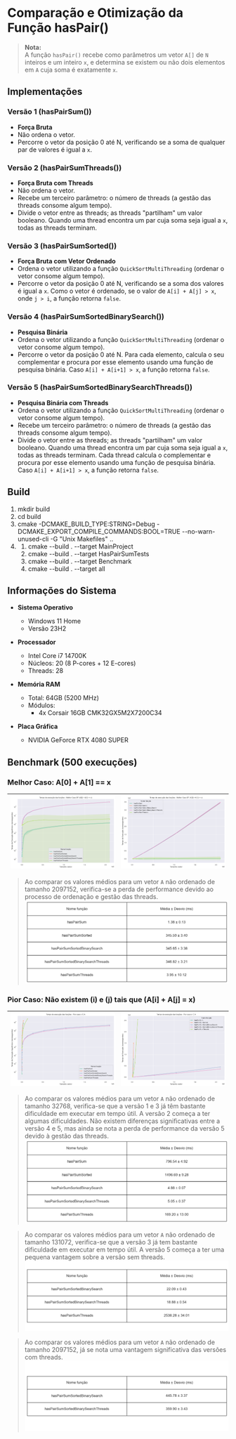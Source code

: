 # Comparação e Otimização da Função **hasPair()**

> **Nota:**  
> A função `hasPair()` recebe como parâmetros um vetor `A[]` de `N` inteiros e um inteiro `x`, e determina se existem ou não dois elementos em `A` cuja soma é exatamente `x`.

## Implementações

### Versão 1 (**hasPairSum()**)
- **Força Bruta**
- Não ordena o vetor.
- Percorre o vetor da posição 0 até N, verificando se a soma de qualquer par de valores é igual a `x`.

### Versão 2 (**hasPairSumThreads()**)
- **Força Bruta com Threads**
- Não ordena o vetor.
- Recebe um terceiro parâmetro: o número de threads (a gestão das threads consome algum tempo).
- Divide o vetor entre as threads; as threads "partilham" um valor booleano. Quando uma thread encontra um par cuja soma seja igual a `x`, todas as threads terminam.

### Versão 3 (**hasPairSumSorted()**)
- **Força Bruta com Vetor Ordenado**
- Ordena o vetor utilizando a função `QuickSortMultiThreading` (ordenar o vetor consome algum tempo).
- Percorre o vetor da posição 0 até N, verificando se a soma dos valores é igual a `x`. Como o vetor é ordenado, se o valor de `A[i] + A[j] > x`, onde `j > i`, a função retorna `false`.

### Versão 4 (**hasPairSumSortedBinarySearch()**)
- **Pesquisa Binária**
- Ordena o vetor utilizando a função `QuickSortMultiThreading` (ordenar o vetor consome algum tempo).
- Percorre o vetor da posição 0 até N. Para cada elemento, calcula o seu complementar e procura por esse elemento usando uma função de pesquisa binária. Caso `A[i] + A[i+1] > x`, a função retorna `false`.

### Versão 5 (**hasPairSumSortedBinarySearchThreads()**)
- **Pesquisa Binária com Threads**
- Ordena o vetor utilizando a função `QuickSortMultiThreading` (ordenar o vetor consome algum tempo).
- Recebe um terceiro parâmetro: o número de threads (a gestão das threads consome algum tempo).
- Divide o vetor entre as threads; as threads "partilham" um valor booleano. Quando uma thread encontra um par cuja soma seja igual a `x`, todas as threads terminam. Cada thread calcula o complementar e procura por esse elemento usando uma função de pesquisa binária. Caso `A[i] + A[i+1] > x`, a função retorna `false`.

## Build
1. mkdir build
2. cd build
3. cmake -DCMAKE_BUILD_TYPE:STRING=Debug -DCMAKE_EXPORT_COMPILE_COMMANDS:BOOL=TRUE --no-warn-unused-cli -G "Unix Makefiles" ..
4. 1. cmake --build . --target MainProject
   2. cmake --build . --target HasPairSumTests
   3. cmake --build . --target Benchmark
   4. cmake --build . --target all

## Informações do Sistema

- **Sistema Operativo**
  - Windows 11 Home
  - Versão 23H2

- **Processador**
  - Intel Core i7 14700K
  - Núcleos: 20 (8 P-cores + 12 E-cores)
  - Threads: 28

- **Memória RAM**
  - Total: 64GB (5200 MHz)
  - Módulos:
    - 4x Corsair 16GB CMK32GX5M2X7200C34 

- **Placa Gráfica**
  - NVIDIA GeForce RTX 4080 SUPER

## Benchmark (500 execuções)

### Melhor Caso: A[0] + A[1] == x

| ![Melhor caso (versão 1), A[0]+A[1] == x, log](benchmark/charts/img/execution_time_Melhor_Caso_BF_A[0]_+_A[1]_==_x_log.png "Melhor caso (versão 1), A[0]+A[1] == x, escala logarítmica") | ![Melhor caso (versão 1), A[0]+A[1] == x](benchmark/charts/img/execution_time_Melhor_Caso_BF_A[0]_+_A[1]_==_x.png "Melhor caso (versão 1), A[0]+A[1] == x") |
|------------------------------------------------------------|------------------------------------------------------------|

> Ao comparar os valores médios para um vetor `A` não ordenado de tamanho 2097152, verifica-se a perda de performance devido ao processo de ordenação e gestão das threads.
> ![Tabela melhor caso, A.size() == 2097152](./benchmark/charts/img/execution_time_table[2097152]-_Melhor_Caso_BF_A[0]_+_A[1]_==_x.png) 


### Pior Caso: Não existem **\(i\) e \(j\) tais que \(A[i] + A[j] = x\)**

| ![Pior caso: não existem **\(i\) e \(j\) tais que \(A[i] + A[j] = x\)**, log](benchmark/charts/img/execution_time_Pior_caso_x_NC_A_log.png "Pior caso: não existem **\(i\) e \(j\) tais que \(A[i] + A[j] = x\)**, escala logarítmica") | ![Pior caso: não existem **\(i\) e \(j\) tais que \(A[i] + A[j] = x\)**](benchmark/charts/img/execution_time_Pior_caso_x_NC_A.png "Pior caso: não existem **\(i\) e \(j\) tais que \(A[i] + A[j] = x\)**") |
|------------------------------------------------------------|------------------------------------------------------------|

> Ao comparar os valores médios para um vetor `A` não ordenado de tamanho 32768, verifica-se que a versão 1 e 3 já têm bastante dificuldade em executar em tempo útil. A versão 2 começa a ter algumas dificuldades. Não existem diferenças significativas entre a versão 4 e 5, mas ainda se nota a perda de performance da versão 5 devido à gestão das threads.  
> ![Pior caso, A.size() == 32768](./benchmark/charts/img/execution_time_table[32768]-_Pior_caso_x_NC_A.png) 

> Ao comparar os valores médios para um vetor `A` não ordenado de tamanho 131072, verifica-se que a versão 3 já tem bastante dificuldade em executar em tempo útil. A versão 5 começa a ter uma pequena vantagem sobre a versão sem threads.  
> ![Pior caso, A.size() == 131072](./benchmark/charts/img/execution_time_table[131072]-_Pior_caso_x_NC_A.png) 

> Ao comparar os valores médios para um vetor `A` não ordenado de tamanho 2097152, já se nota uma vantagem significativa das versões com threads.  
> ![Pior caso, A.size() == 2097152](./benchmark/charts/img/execution_time_table[2097152]-_Pior_caso_x_NC_A.png) 
